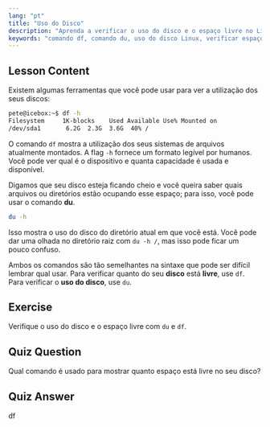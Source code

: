 ```yaml
---
lang: "pt"
title: "Uso do Disco"
description: "Aprenda a verificar o uso do disco e o espaço livre no Linux usando os comandos df e du. Entenda suas diferenças e quando usar cada um. Tutorial de gerenciamento de disco Linux."
keywords: "comando df, comando du, uso do disco Linux, verificar espaço livre, tutorial Linux, Linux para iniciantes, gerenciamento de disco, guia Linux"
---
```


## Lesson Content

Existem algumas ferramentas que você pode usar para ver a utilização dos seus discos:

```bash
pete@icebox:~$ df -h
Filesystem     1K-blocks    Used Available Use% Mounted on
/dev/sda1       6.2G  2.3G  3.6G  40% /
```

O comando `df` mostra a utilização dos seus sistemas de arquivos atualmente montados. A flag `-h` fornece um formato legível por humanos. Você pode ver qual é o dispositivo e quanta capacidade é usada e disponível.

Digamos que seu disco esteja ficando cheio e você queira saber quais arquivos ou diretórios estão ocupando esse espaço; para isso, você pode usar o comando **du**.

```bash
du -h
```

Isso mostra o uso do disco do diretório atual em que você está. Você pode dar uma olhada no diretório raiz com `du -h /`, mas isso pode ficar um pouco confuso.

Ambos os comandos são tão semelhantes na sintaxe que pode ser difícil lembrar qual usar. Para verificar quanto do seu **disco** está **livre**, use `df`. Para verificar o **uso do disco**, use `du`.

## Exercise

Verifique o uso do disco e o espaço livre com `du` e `df`.

## Quiz Question

Qual comando é usado para mostrar quanto espaço está livre no seu disco?

## Quiz Answer

df
